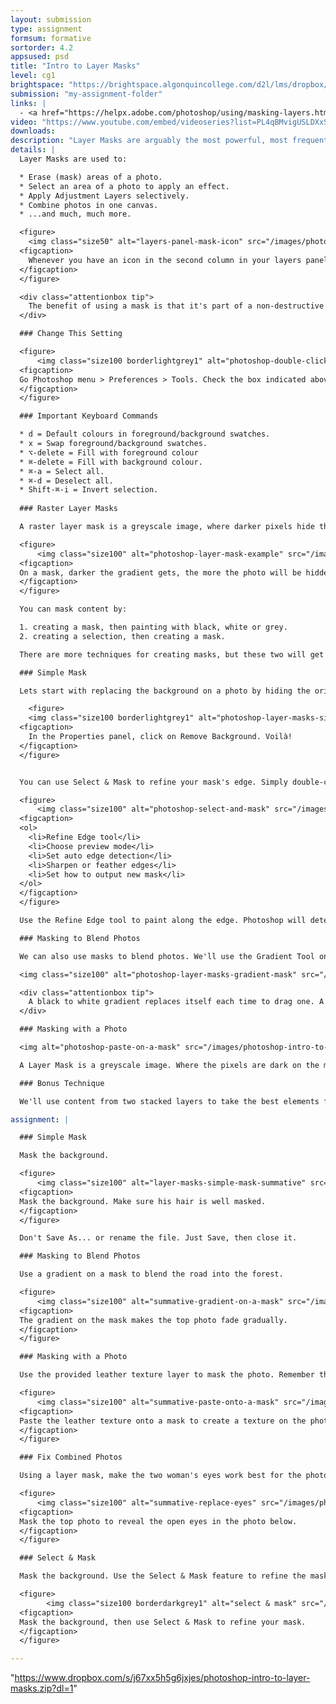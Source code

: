 ```yaml
---
layout: submission
type: assignment
formsum: formative
sortorder: 4.2
appsused: psd
title: "Intro to Layer Masks"
level: cg1
brightspace: "https://brightspace.algonquincollege.com/d2l/lms/dropbox/user/folder_submit_files.d2l?db=266067&grpid=0&isprv=0&bp=0&ou=279825"
submission: "my-assignment-folder"
links: |
  - <a href="https://helpx.adobe.com/photoshop/using/masking-layers.html" target="_blank" title="Adobe: Mask Layers">Adobe: Mask Layers</a>
video: "https://www.youtube.com/embed/videoseries?list=PL4qBMvigUSLDXxSkeR7f0X8DmBp0hlEaj"
downloads: 
description: "Layer Masks are arguably the most powerful, most frequently used tool in the whole Photoshop universe. We'll create pixel-based Layer Masks to achieve different results."
details: |
  Layer Masks are used to:

  * Erase (mask) areas of a photo.
  * Select an area of a photo to apply an effect.
  * Apply Adjustment Layers selectively.
  * Combine photos in one canvas.
  * ...and much, much more.

  <figure>
    <img class="size50" alt="layers-panel-mask-icon" src="/images/photoshop-intro-to-layer-masks/layers-panel-mask-icon.jpg">
  <figcaption>
    Whenever you have an icon in the second column in your layers panel, that's a mask.
  </figcaption>
  </figure>

  <div class="attentionbox tip">
    The benefit of using a mask is that it's part of a non-destructive workflow in Photoshop. The alternative would be to erase pixels, rather than hiding (or masking) them, which is never advisable.
  </div>

  ### Change This Setting

  <figure>
      <img class="size100 borderlightgrey1" alt="photoshop-double-click-select-and-mask" src="/images/photoshop-intro-to-layer-masks/photoshop-double-click-select-and-mask.jpg">
  <figcaption>
  Go Photoshop menu > Preferences > Tools. Check the box indicated above.
  </figcaption>
  </figure>

  ### Important Keyboard Commands

  * d = Default colours in foreground/background swatches.
  * x = Swap foreground/background swatches.
  * ⌥-delete = Fill with foreground colour
  * ⌘-delete = Fill with background colour.
  * ⌘-a = Select all.
  * ⌘-d = Deselect all.
  * Shift-⌘-i = Invert selection.
  
  ### Raster Layer Masks

  A raster layer mask is a greyscale image, where darker pixels hide the underlying photo to increasing degrees. It works a bit like a dimmer on a light switch. The darker the pixels are on the mask, the less you can see the photo on that layer.

  <figure>
      <img class="size100" alt="photoshop-layer-mask-example" src="/images/photoshop-intro-to-layer-masks/photoshop-layer-mask-example.jpg">
  <figcaption>
  On a mask, darker the gradient gets, the more the photo will be hidden.
  </figcaption>
  </figure>

  You can mask content by:

  1. creating a mask, then painting with black, white or grey.
  2. creating a selection, then creating a mask.

  There are more techniques for creating masks, but these two will get you started.

  ### Simple Mask

  Lets start with replacing the background on a photo by hiding the original one to reveal the one on the layer below. In this case, we'll change the background to a beach scene.

    <figure>
    <img class="size100 borderlightgrey1" alt="photoshop-layer-masks-simple-mask" src="/images/photoshop-intro-to-layer-masks/photoshop-layer-masks-simple-mask.jpg">
  <figcaption>
    In the Properties panel, click on Remove Background. Voilà!
  </figcaption>
  </figure>


  You can use Select & Mask to refine your mask's edge. Simply double-click on the mask's icon in the Layers panel to access it.

  <figure>
      <img class="size100" alt="photoshop-select-and-mask" src="/images/photoshop-intro-to-layer-masks/photoshop-select-and-mask.jpg">
  <figcaption>
  <ol>
  	<li>Refine Edge tool</li>
  	<li>Choose preview mode</li>
  	<li>Set auto edge detection</li>
  	<li>Sharpen or feather edges</li>
  	<li>Set how to output new mask</li>
  </ol>
  </figcaption>
  </figure>

  Use the Refine Edge tool to paint along the edge. Photoshop will detect edges, then try to guess how to enhance the selection.

  ### Masking to Blend Photos

  We can also use masks to blend photos. We'll use the Gradient Tool on the mask. Since black hides and white reveals, this will make the photo on the top layer gradually become transparent to partially reveal the photo below.

  <img class="size100" alt="photoshop-layer-masks-gradient-mask" src="/images/photoshop-intro-to-layer-masks/photoshop-layer-masks-gradient-mask.jpg">

  <div class="attentionbox tip">
    A black to white gradient replaces itself each time to drag one. A black to transparent gradient adds to itself each time you drag one.
  </div>

  ### Masking with a Photo

  <img alt="photoshop-paste-on-a-mask" src="/images/photoshop-intro-to-layer-masks/photoshop-paste-on-a-mask.jpg" class="size100">

  A Layer Mask is a greyscale image. Where the pixels are dark on the mask, they're hiding whatever's on the layer below. Where they're light, they reveal what's on the layers below. It stands to reason that if we paste a photo onto a mask, it will do the same, hopefully giving us interesting results.  

  ### Bonus Technique

  We'll use content from two stacked layers to take the best elements from each photo. In the end, everyone will have a smile on their faces. We'll use Auto-Align Layers and Layer Masks to accomplish this. You'll see; it's pretty cool. 

assignment: |

  ### Simple Mask

  Mask the background.

  <figure>
      <img class="size100" alt="layer-masks-simple-mask-summative" src="/images/photoshop-intro-to-layer-masks/summative-simple-mask-summative.jpg">
  <figcaption>
  Mask the background. Make sure his hair is well masked.    
  </figcaption>
  </figure>

  Don't Save As... or rename the file. Just Save, then close it.

  ### Masking to Blend Photos

  Use a gradient on a mask to blend the road into the forest.

  <figure>
      <img class="size100" alt="summative-gradient-on-a-mask" src="/images/photoshop-intro-to-layer-masks/summative-gradient-on-a-mask.jpg">
  <figcaption>
  The gradient on the mask makes the top photo fade gradually.
  </figcaption>
  </figure>

  ### Masking with a Photo

  Use the provided leather texture layer to mask the photo. Remember that <span class="command">⌘-i</span> inverts colours.

  <figure>
      <img class="size100" alt="summative-paste-onto-a-mask" src="/images/photoshop-intro-to-layer-masks/summative-paste-onto-a-mask.jpg">
  <figcaption>
  Paste the leather texture onto a mask to create a texture on the photo.  
  </figcaption>
  </figure>

  ### Fix Combined Photos

  Using a layer mask, make the two woman's eyes work best for the photo.

  <figure>
      <img class="size100" alt="summative-replace-eyes" src="/images/photoshop-intro-to-layer-masks/summative-replace-eyes.jpg">
  <figcaption>
  Mask the top photo to reveal the open eyes in the photo below.  
  </figcaption>
  </figure>

  ### Select & Mask

  Mask the background. Use the Select & Mask feature to refine the mask.

  <figure>
        <img class="size100 borderdarkgrey1" alt="select & mask" src="/images/photoshop-intro-to-layer-masks/summative-select-and-mask.jpg">
  <figcaption>
  Mask the background, then use Select & Mask to refine your mask.
  </figcaption>
  </figure>

---
```

"https://www.dropbox.com/s/j67xx5h5g6jxjes/photoshop-intro-to-layer-masks.zip?dl=1"